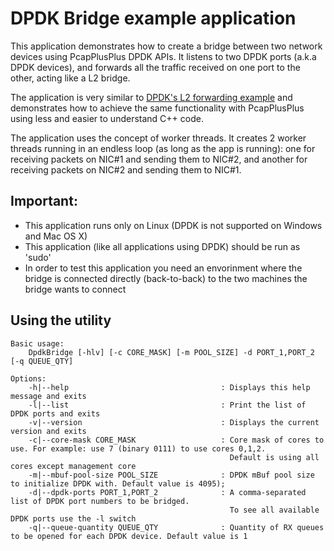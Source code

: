 DPDK Bridge example application
===============================

This application demonstrates how to create a bridge between two network devices using PcapPlusPlus DPDK APIs.
It listens to two DPDK ports (a.k.a DPDK devices), and forwards all the traffic received on one port to the other, acting like a L2 bridge.

The application is very similar to [DPDK's L2 forwarding example](https://doc.dpdk.org/guides/sample_app_ug/l2_forward_real_virtual.html)
and demonstrates how to achieve the same functionality with PcapPlusPlus using less and easier to understand C++ code.

The application uses the concept of worker threads. It creates 2 worker threads running in an endless loop (as long as the app is running):
one for receiving packets on NIC#1 and sending them to NIC#2, and another for receiving packets on NIC#2 and sending them to NIC#1.

Important:
----------
- This application runs only on Linux (DPDK is not supported on Windows and Mac OS X)
- This application (like all applications using DPDK) should be run as 'sudo'
- In order to test this application you need an envorinment where the bridge is connected directly (back-to-back) to the two machines the
  bridge wants to connect


Using the utility
-----------------
	Basic usage:
		DpdkBridge [-hlv] [-c CORE_MASK] [-m POOL_SIZE] -d PORT_1,PORT_2 [-q QUEUE_QTY]

	Options:
	    -h|--help                                  : Displays this help message and exits
	    -l|--list                                  : Print the list of DPDK ports and exits
		-v|--version                               : Displays the current version and exits
	    -c|--core-mask CORE_MASK                   : Core mask of cores to use. For example: use 7 (binary 0111) to use cores 0,1,2.
	                                                 Default is using all cores except management core
	    -m|--mbuf-pool-size POOL_SIZE              : DPDK mBuf pool size to initialize DPDK with. Default value is 4095);
	    -d|--dpdk-ports PORT_1,PORT_2              : A comma-separated list of DPDK port numbers to be bridged.
	                                                 To see all available DPDK ports use the -l switch
	    -q|--queue-quantity QUEUE_QTY              : Quantity of RX queues to be opened for each DPDK device. Default value is 1
